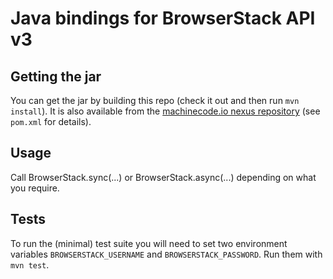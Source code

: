 # Java bindings for BrowserStack API v3

## Getting the jar

You can get the jar by building this repo (check it out and then run 
`mvn install`). It is also available from the [machinecode.io nexus
repository](http://repository.machinecode.io) (see `pom.xml` for details).

## Usage

Call BrowserStack.sync(...) or BrowserStack.async(...) depending on what
you require.

## Tests

To run the (minimal) test suite you will need to set two environment
variables `BROWSERSTACK_USERNAME` and `BROWSERSTACK_PASSWORD`. Run them
with `mvn test`.
